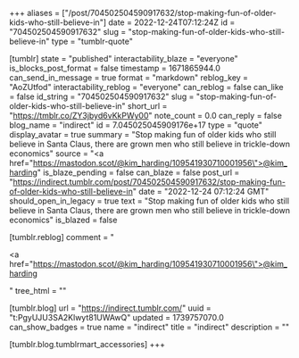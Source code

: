 +++
aliases = ["/post/704502504590917632/stop-making-fun-of-older-kids-who-still-believe-in"]
date = 2022-12-24T07:12:24Z
id = "704502504590917632"
slug = "stop-making-fun-of-older-kids-who-still-believe-in"
type = "tumblr-quote"

[tumblr]
state = "published"
interactability_blaze = "everyone"
is_blocks_post_format = false
timestamp = 1671865944.0
can_send_in_message = true
format = "markdown"
reblog_key = "AoZUtfod"
interactability_reblog = "everyone"
can_reblog = false
can_like = false
id_string = "704502504590917632"
slug = "stop-making-fun-of-older-kids-who-still-believe-in"
short_url = "https://tmblr.co/ZY3jbyd6vKkPWy00"
note_count = 0.0
can_reply = false
blog_name = "indirect"
id = 7.045025045909176e+17
type = "quote"
display_avatar = true
summary = "Stop making fun of older kids who still believe in Santa Claus, there are grown men who still believe in trickle-down economics"
source = "<a href=\"https://mastodon.scot/@kim_harding/109541930710001956\">@kim_harding</a>"
is_blaze_pending = false
can_blaze = false
post_url = "https://indirect.tumblr.com/post/704502504590917632/stop-making-fun-of-older-kids-who-still-believe-in"
date = "2022-12-24 07:12:24 GMT"
should_open_in_legacy = true
text = "Stop making fun of older kids who still believe in Santa Claus, there are grown men who still believe in trickle-down economics"
is_blazed = false

[tumblr.reblog]
comment = "<p><a href=\"https://mastodon.scot/@kim_harding/109541930710001956\">@kim_harding</a></p>"
tree_html = ""

[tumblr.blog]
url = "https://indirect.tumblr.com/"
uuid = "t:PgyUJU3SA2Klwyt81UWAwQ"
updated = 1739757070.0
can_show_badges = true
name = "indirect"
title = "indirect"
description = ""

[tumblr.blog.tumblrmart_accessories]
+++
